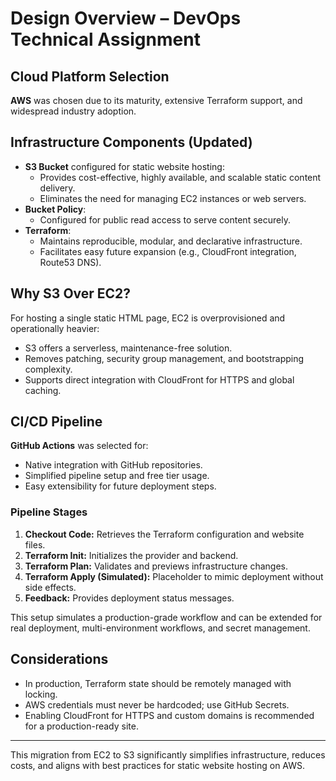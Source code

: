 # Design Overview – DevOps Technical Assignment

## Cloud Platform Selection

**AWS** was chosen due to its maturity, extensive Terraform support, and widespread industry adoption.

## Infrastructure Components (Updated)

- **S3 Bucket** configured for static website hosting:
  - Provides cost-effective, highly available, and scalable static content delivery.
  - Eliminates the need for managing EC2 instances or web servers.
- **Bucket Policy**:
  - Configured for public read access to serve content securely.
- **Terraform**:
  - Maintains reproducible, modular, and declarative infrastructure.
  - Facilitates easy future expansion (e.g., CloudFront integration, Route53 DNS).

## Why S3 Over EC2?

For hosting a single static HTML page, EC2 is overprovisioned and operationally heavier:

- S3 offers a serverless, maintenance-free solution.
- Removes patching, security group management, and bootstrapping complexity.
- Supports direct integration with CloudFront for HTTPS and global caching.

## CI/CD Pipeline

**GitHub Actions** was selected for:

- Native integration with GitHub repositories.
- Simplified pipeline setup and free tier usage.
- Easy extensibility for future deployment steps.

### Pipeline Stages

1. **Checkout Code:** Retrieves the Terraform configuration and website files.
2. **Terraform Init:** Initializes the provider and backend.
3. **Terraform Plan:** Validates and previews infrastructure changes.
4. **Terraform Apply (Simulated):** Placeholder to mimic deployment without side effects.
5. **Feedback:** Provides deployment status messages.

This setup simulates a production-grade workflow and can be extended for real deployment, multi-environment workflows, and secret management.

## Considerations

- In production, Terraform state should be remotely managed with locking.
- AWS credentials must never be hardcoded; use GitHub Secrets.
- Enabling CloudFront for HTTPS and custom domains is recommended for a production-ready site.

---

This migration from EC2 to S3 significantly simplifies infrastructure, reduces costs, and aligns with best practices for static website hosting on AWS.